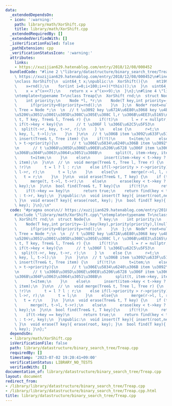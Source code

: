 ```yaml
---
data:
  _extendedDependsOn:
  - icon: ':warning:'
    path: library/math/XorShift.cpp
    title: library/math/XorShift.cpp
  _extendedRequiredBy: []
  _extendedVerifiedWith: []
  _isVerificationFailed: false
  _pathExtension: cpp
  _verificationStatusIcon: ':warning:'
  attributes:
    links:
    - https://xuzijian629.hatenablog.com/entry/2018/12/08/000452
  bundledCode: "#line 2 \"library/datastructure/binary_search_tree/Treap.cpp\"\n//\
    \ https://xuzijian629.hatenablog.com/entry/2018/12/08/000452\n#line 1 \"library/math/XorShift.cpp\"\
    \nclass XorShift{\n  uint64_t x;\npublic:\n  XorShift(){\n    mt19937 rnd(chrono::steady_clock::now().time_since_epoch().count());\n\
    \    x=rnd();\n    for(int i=0;i<100;i++)(*this)();\n  }\n  uint64_t operator()(){\n\
    \    x = x^(x<<7);\n    return x = x^(x>>9);\n  }\n};\n#line 4 \"library/datastructure/binary_search_tree/Treap.cpp\"\
    \ntemplate<typename T>\nclass Treap{\n  XorShift rnd;\n  struct Node{\n    T key;\n\
    \    int priority;\n    Node *l, *r;\n    Node(T key,int priority=-1):key(key),priority(priority),l(nullptr),r(nullptr){\n\
    \      if(priority<0)priority=rnd();\n    }\n  };\n  Node* root=nullptr;\n  using\
    \ Tree = Node *;\n  \n  // t \u3092 key \u672A\u6E80\u3068 key \u4EE5\u4E0A\u306B\
    \u5206\u3051\u3001\u305D\u308C\u305E\u308C l,r \u306B\u4EE3\u5165\n  void split(Tree\
    \ t, T key, Tree& l, Tree& r) {\n    if(!t)\n      l = r = nullptr;\n    else\
    \ if(t->key < key){\n      // t \u306F l \u306E\u62C5\u5F53\n      l=t;\n    \
    \  split(t->r, key, t->r, r);\n    } \n    else {\n      r=t;\n      split(t->l,\
    \ key, l, t->l);\n    }\n  }\n\n  // t \u306B item \u3092\u633F\u5165\n  void\
    \ insert(Tree& t, Tree item) {\n    if(!t)\n      t=item;\n    else if(item->priority\
    \ > t->priority){\n      // t \u306E\u5834\u6240\u306B item \u3092\u7F6E\u304F\
    \n      // t \u3068\u305D\u306E\u90E8\u5206\u6728 \u306F item \u306E\u5DE6\u53F3\
    \u306B\u304F\u3063\u3064\u3051\u308B\n      split(t, item->key, item->l, item->r);\n\
    \      t=item;\n    }\n    else\n      insert(item->key < t->key ? t->l : t->r,\
    \ item);\n  }\n\n  // \n  void merge(Tree& t, Tree l, Tree r) {\n    if(!l or\
    \ !r)\n      t = l ? l : r;\n    else if(l->priority > r->priority){\n      merge(l->r,\
    \ l->r, r);\n      t = l;\n    }\n    else{\n      merge(r->l, l, r->l);\n   \
    \   t = r;\n    }\n  }\n\n  void erase(Tree& t, T key) {\n    if (t->key == key)\n\
    \      merge(t, t->l, t->r);\n    else\n      erase(key < t->key ? t->l : t->r,\
    \ key);\n  }\n\n  bool find(Tree& t, T key){\n    if(!t)\n      return false;\n\
    \    if(t->key == key)\n      return true;\n    return find(key < t->key ? t->l\
    \ : t->r, key);\n  }\npublic:\n  void insert(T key){ insert(root,new Node(key));\
    \ }\n  void erase(T key){ erase(root, key); }\n  bool find(T key){ return find(root,\
    \ key); }\n};\n"
  code: "#pragma once\n// https://xuzijian629.hatenablog.com/entry/2018/12/08/000452\n\
    #include \"library/math/XorShift.cpp\"\ntemplate<typename T>\nclass Treap{\n \
    \ XorShift rnd;\n  struct Node{\n    T key;\n    int priority;\n    Node *l, *r;\n\
    \    Node(T key,int priority=-1):key(key),priority(priority),l(nullptr),r(nullptr){\n\
    \      if(priority<0)priority=rnd();\n    }\n  };\n  Node* root=nullptr;\n  using\
    \ Tree = Node *;\n  \n  // t \u3092 key \u672A\u6E80\u3068 key \u4EE5\u4E0A\u306B\
    \u5206\u3051\u3001\u305D\u308C\u305E\u308C l,r \u306B\u4EE3\u5165\n  void split(Tree\
    \ t, T key, Tree& l, Tree& r) {\n    if(!t)\n      l = r = nullptr;\n    else\
    \ if(t->key < key){\n      // t \u306F l \u306E\u62C5\u5F53\n      l=t;\n    \
    \  split(t->r, key, t->r, r);\n    } \n    else {\n      r=t;\n      split(t->l,\
    \ key, l, t->l);\n    }\n  }\n\n  // t \u306B item \u3092\u633F\u5165\n  void\
    \ insert(Tree& t, Tree item) {\n    if(!t)\n      t=item;\n    else if(item->priority\
    \ > t->priority){\n      // t \u306E\u5834\u6240\u306B item \u3092\u7F6E\u304F\
    \n      // t \u3068\u305D\u306E\u90E8\u5206\u6728 \u306F item \u306E\u5DE6\u53F3\
    \u306B\u304F\u3063\u3064\u3051\u308B\n      split(t, item->key, item->l, item->r);\n\
    \      t=item;\n    }\n    else\n      insert(item->key < t->key ? t->l : t->r,\
    \ item);\n  }\n\n  // \n  void merge(Tree& t, Tree l, Tree r) {\n    if(!l or\
    \ !r)\n      t = l ? l : r;\n    else if(l->priority > r->priority){\n      merge(l->r,\
    \ l->r, r);\n      t = l;\n    }\n    else{\n      merge(r->l, l, r->l);\n   \
    \   t = r;\n    }\n  }\n\n  void erase(Tree& t, T key) {\n    if (t->key == key)\n\
    \      merge(t, t->l, t->r);\n    else\n      erase(key < t->key ? t->l : t->r,\
    \ key);\n  }\n\n  bool find(Tree& t, T key){\n    if(!t)\n      return false;\n\
    \    if(t->key == key)\n      return true;\n    return find(key < t->key ? t->l\
    \ : t->r, key);\n  }\npublic:\n  void insert(T key){ insert(root,new Node(key));\
    \ }\n  void erase(T key){ erase(root, key); }\n  bool find(T key){ return find(root,\
    \ key); }\n};"
  dependsOn:
  - library/math/XorShift.cpp
  isVerificationFile: false
  path: library/datastructure/binary_search_tree/Treap.cpp
  requiredBy: []
  timestamp: '2023-07-02 19:20:41+09:00'
  verificationStatus: LIBRARY_NO_TESTS
  verifiedWith: []
documentation_of: library/datastructure/binary_search_tree/Treap.cpp
layout: document
redirect_from:
- /library/library/datastructure/binary_search_tree/Treap.cpp
- /library/library/datastructure/binary_search_tree/Treap.cpp.html
title: library/datastructure/binary_search_tree/Treap.cpp
---
```

